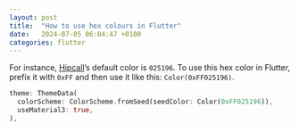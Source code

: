 ```yaml
---
layout: post
title:  "How to use hex colours in Flutter"
date:   2024-07-05 06:04:47 +0100
categories: flutter
---
```


For instance, [Hipcall](https://www.hipcall.com/en-us/brand-and-design-guide/)’s 
default color is `025196`. To use this hex color in Flutter, prefix it with 
`0xFF` and then use it like this: `Color(0xFF025196)`.

```dart
theme: ThemeData(
  colorScheme: ColorScheme.fromSeed(seedColor: Color(0xFF025196)),
  useMaterial3: true,
),
```